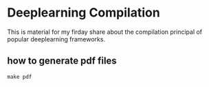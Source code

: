 # Deeplearning Compilation

This is material for my firday share about the compilation principal of popular deeplearning frameworks.

## how to generate pdf files

```shell
make pdf
```
